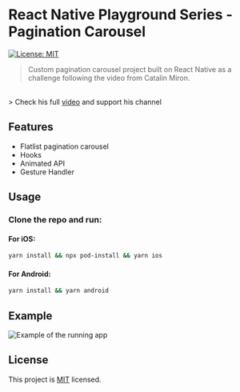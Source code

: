 #  React Native Playground Series - Pagination Carousel

<p>
  <a href="https://github.com/react-native-community/react-native-template-typescript/blob/master/LICENSE">
    <img alt="License: MIT" src="https://img.shields.io/badge/License-MIT-yellow.svg" target="_blank" />
  </a>
</p>

> Custom pagination carousel project built on React Native as a challenge following the video from Catalin Miron.
<br>
> Check his full <a href="https://www.youtube.com/c/CatalinMironDev">video</a>  and support his channel

## Features

- Flatlist pagination carousel
- Hooks
- Animated API
- Gesture Handler

## Usage

### Clone the repo and run:

#### For iOS:
```sh
yarn install && npx pod-install && yarn ios
```

#### For Android:
```sh
yarn install && yarn android
```

## Example
![Example of the running app](https://media.giphy.com/media/L4NWXTZIz1GWP3v0vK/giphy.gif)


## License

This project is [MIT](LICENSE) licensed.
